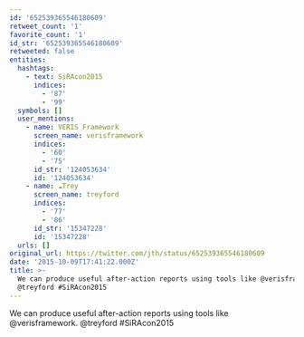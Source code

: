 ```yaml
---
id: '652539365546180609'
retweet_count: '1'
favorite_count: '1'
id_str: '652539365546180609'
retweeted: false
entities:
  hashtags:
    - text: SiRAcon2015
      indices:
        - '87'
        - '99'
  symbols: []
  user_mentions:
    - name: VERIS Framework
      screen_name: verisframework
      indices:
        - '60'
        - '75'
      id_str: '124053634'
      id: '124053634'
    - name: ☁️Trey
      screen_name: treyford
      indices:
        - '77'
        - '86'
      id_str: '15347228'
      id: '15347228'
  urls: []
original_url: https://twitter.com/jth/status/652539365546180609
date: '2015-10-09T17:41:22.000Z'
title: >-
  We can produce useful after-action reports using tools like @verisframework.
  @treyford #SiRAcon2015
---
```


We can produce useful after-action reports using tools like @verisframework. @treyford #SiRAcon2015